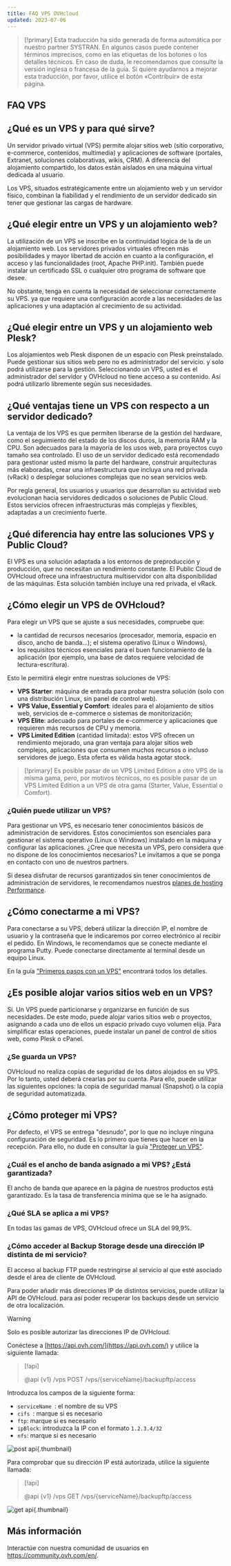 ```yaml
---
title: FAQ VPS OVHcloud
updated: 2023-07-06
---
```


> [!primary]
> Esta traducción ha sido generada de forma automática por nuestro partner SYSTRAN. En algunos casos puede contener términos imprecisos, como en las etiquetas de los botones o los detalles técnicos. En caso de duda, le recomendamos que consulte la versión inglesa o francesa de la guía. Si quiere ayudarnos a mejorar esta traducción, por favor, utilice el botón «Contribuir» de esta página.
>

## FAQ VPS

## ¿Qué es un VPS y para qué sirve?

Un servidor privado virtual (VPS) permite alojar sitios web (sitio corporativo, e-commerce, contenidos, multimedia) y aplicaciones de software (portales, Extranet, soluciones colaborativas, wikis, CRM). A diferencia del alojamiento compartido, los datos están aislados en una máquina virtual dedicada al usuario.

Los VPS, situados estratégicamente entre un alojamiento web y un servidor físico, combinan la fiabilidad y el rendimiento de un servidor dedicado sin tener que gestionar las cargas de hardware.

## ¿Qué elegir entre un VPS y un alojamiento web?

La utilización de un VPS se inscribe en la continuidad lógica de la de un alojamiento web. Los servidores privados virtuales ofrecen más posibilidades y mayor libertad de acción en cuanto a la configuración, el acceso y las funcionalidades (root, Apache PHP.init). También puede instalar un certificado SSL o cualquier otro programa de software que desee.

No obstante, tenga en cuenta la necesidad de seleccionar correctamente su VPS. ya que requiere una configuración acorde a las necesidades de las aplicaciones y una adaptación al crecimiento de su actividad.

## ¿Qué elegir entre un VPS y un alojamiento web Plesk?

Los alojamientos web Plesk disponen de un espacio con Plesk preinstalado. Puede gestionar sus sitios web pero no es administrador del servicio. y solo podrá utilizarse para la gestión.
Seleccionando un VPS, usted es el administrador del servidor y OVHcloud no tiene acceso a su contenido. Así podrá utilizarlo libremente según sus necesidades.

## ¿Qué ventajas tiene un VPS con respecto a un servidor dedicado?

La ventaja de los VPS es que permiten liberarse de la gestión del hardware, como el seguimiento del estado de los discos duros, la memoria RAM y la CPU. Son adecuados para la mayoría de los usos web, para proyectos cuyo tamaño sea controlado.
El uso de un servidor dedicado está recomendado para gestionar usted mismo la parte del hardware, construir arquitecturas más elaboradas, crear una infraestructura que incluya una red privada (vRack) o desplegar soluciones complejas que no sean servicios web.

Por regla general, los usuarios y usuarios que desarrollan su actividad web evolucionan hacia servidores dedicados o soluciones de Public Cloud. Estos servicios ofrecen infraestructuras más complejas y flexibles, adaptadas a un crecimiento fuerte.

## ¿Qué diferencia hay entre las soluciones VPS y Public Cloud?

El VPS es una solución adaptada a los entornos de preproducción y producción, que no necesitan un rendimiento constante.
El Public Cloud de OVHcloud ofrece una infraestructura multiservidor con alta disponibilidad de las máquinas. Esta solución también incluye una red privada, el vRack.

## ¿Cómo elegir un VPS de OVHcloud?

Para elegir un VPS que se ajuste a sus necesidades, compruebe que:

- la cantidad de recursos necesarios (procesador, memoria, espacio en disco, ancho de banda...);
el sistema operativo (Linux o Windows),
- los requisitos técnicos esenciales para el buen funcionamiento de la aplicación (por ejemplo, una base de datos requiere velocidad de lectura-escritura).

Esto le permitirá elegir entre nuestras soluciones de VPS:

- **VPS Starter**: máquina de entrada para probar nuestra solución (solo con una distribución Linux, sin panel de control web).
- **VPS Value, Essential y Comfort**: ideales para el alojamiento de sitios web, servicios de e-commerce o sistemas de monitorización;
- **VPS Elite**: adecuado para portales de e-commerce y aplicaciones que requieren más recursos de CPU y memoria.
- **VPS Limited Edition** (cantidad limitada): estos VPS ofrecen un rendimiento mejorado, una gran ventaja para alojar sitios web complejos, aplicaciones que consumen muchos recursos o incluso servidores de juego. Esta oferta es válida hasta agotar stock.

> [!primary]
> Es posible pasar de un VPS Limited Edition a otro VPS de la misma gama, pero, por motivos técnicos, no es posible pasar de un VPS Limited Edition a un VPS de otra gama (Starter, Value, Essential o Comfort).

### ¿Quién puede utilizar un VPS?

Para gestionar un VPS, es necesario tener conocimientos básicos de administración de servidores. Estos conocimientos son esenciales para gestionar el sistema operativo (Linux o Windows) instalado en la máquina y configurar las aplicaciones. ¿Cree que necesita un VPS, pero considera que no dispone de los conocimientos necesarios? Le invitamos a que se ponga en contacto con uno de nuestros partners. 

Si desea disfrutar de recursos garantizados sin tener conocimientos de administración de servidores, le recomendamos nuestros [planes de hosting Performance](https://www.ovhcloud.com/es-es/web-hosting/performance-offer/).

## ¿Cómo conectarme a mi VPS?

Para conectarse a su VPS, deberá utilizar la dirección IP, el nombre de usuario y la contraseña que le indicaremos por correo electrónico al recibir el pedido.
En Windows, le recomendamos que se conecte mediante el programa Putty. Puede conectarse directamente al terminal desde un equipo Linux.

En la guía ["Primeros pasos con un VPS"](/pages/bare_metal_cloud/virtual_private_servers/starting_with_a_vps) encontrará todos los detalles.

## ¿Es posible alojar varios sitios web en un VPS?

Sí. Un VPS puede particionarse y organizarse en función de sus necesidades. De este modo, puede alojar varios sitios web o proyectos, asignando a cada uno de ellos un espacio privado cuyo volumen elija. Para simplificar estas operaciones, puede instalar un panel de control de sitios web, como Plesk o cPanel.

### ¿Se guarda un VPS?

OVHcloud no realiza copias de seguridad de los datos alojados en su VPS. Por lo tanto, usted deberá crearlas por su cuenta.
Para ello, puede utilizar las siguientes opciones: la copia de seguridad manual (Snapshot) o la copia de seguridad automatizada.

## ¿Cómo proteger mi VPS?

Por defecto, el VPS se entrega "desnudo", por lo que no incluye ninguna configuración de seguridad. Es lo primero que tienes que hacer en la recepción.
Para ello, no dude en consultar la guía ["Proteger un VPS"](/pages/bare_metal_cloud/virtual_private_servers/secure_your_vps).

### ¿Cuál es el ancho de banda asignado a mi VPS? ¿Está garantizada?

El ancho de banda que aparece en la página de nuestros productos está garantizado. Es la tasa de transferencia mínima que se le ha asignado.

### ¿Qué SLA se aplica a mi VPS?

En todas las gamas de VPS, OVHcloud ofrece un SLA del 99,9%.

### ¿Cómo acceder al Backup Storage desde una dirección IP distinta de mi servicio? <a name="backupstorage"></a>

El acceso al backup FTP puede restringirse al servicio al que esté asociado desde el área de cliente de OVHcloud.

Para poder añadir más direcciones IP de distintos servicios, puede utilizar la API de OVHcloud.
para así poder recuperar los backups desde un servicio de otra localización.

> [!warning]
> Solo es posible autorizar las direcciones IP de OVHcloud.
>

Conéctese a [https://api.ovh.com/](https://api.ovh.com/) y utilice la siguiente llamada:

> [!api]
>
> @api {v1} /vps POST /vps/{serviceName}/backupftp/access
>

Introduzca los campos de la siguiente forma:

- `serviceName `: el nombre de su VPS
- `cifs `: marque si es necesario
- `ftp`: marque si es necesario
- `ipBlock`: introduzca la IP con el formato `1.2.3.4/32`
- `nfs`: marque si es necesario

![post api](images/post-api.png){.thumbnail}

Para comprobar que su dirección IP está autorizada, utilice la siguiente llamada:

> [!api]
>
> @api {v1} /vps GET /vps/{serviceName}/backupftp/access
>

![get api](images/get-api.png){.thumbnail}

## Más información

Interactúe con nuestra comunidad de usuarios en <https://community.ovh.com/en/>.

